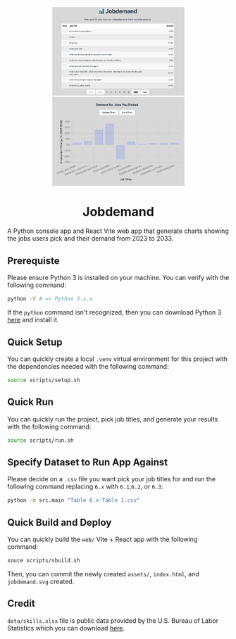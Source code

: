 <div align="center">
    <img 
        alt="user selecting top jobs" 
        src="screenshots/table.png" width="300px"/>
        <img 
        alt="top jobs user picked and job demands" 
        src="screenshots/chart.png" width="300px"/>
    <h1>
        Jobdemand
    </h1>
</div>
A Python console app and React Vite web app that generate charts showing the jobs users pick and their demand from 2023 to 2033.


## Prerequiste
Please ensure Python 3 is installed on your machine. You can verify with the following command:
```bash
python -V # => Python 3.x.x
```
If the `python` command isn't recognized, then you can download Python 3 [here](https://www.python.org/downloads/) and install it.

## Quick Setup
You can quickly create a local `.venv` virtual environment for this project with the dependencies needed with the following command:
```bash
source scripts/setup.sh
```

## Quick Run
You can quickly run the project, pick job titles, and generate your results with the following command:
```bash
source scripts/run.sh
```

## Specify Dataset to Run App Against
Please decide on a `.csv` file you want pick your job titles for and run the following command replacing `6.x` with `6.1`,`6.2`, or `6.3`:
```bash
python -m src.main "Table 6.x-Table 1.csv"
```

## Quick Build and Deploy
You can quickly build the `web/` Vite + React app with the following command:
```bash
souce scripts/sbuild.sh
```
Then, you can commit the newly created `assets/`, `index.html`, and `jobdemand.svg` created.

## Credit
`data/skills.xlsx` file is public data provided by the U.S. Bureau of Labor Statistics which you can download [here](https://www.bls.gov/emp/skills/skills.xlsx).